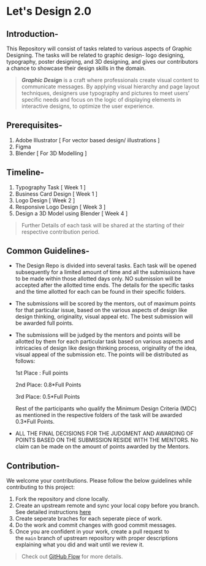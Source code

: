 # Let's Design 2.0 


## Introduction-

This Repository will consist of tasks related to various aspects of Graphic Designing. The tasks will be related to graphic design- logo designing, typography, poster designing, and 3D designing, and gives our contributors a chance to showcase their design skills in the domain.

> ***Graphic Design*** is a craft where professionals create visual content to communicate messages. By applying visual hierarchy and page layout techniques, designers use typography and pictures to meet users’ specific needs and focus on the logic of displaying elements in interactive designs, to optimize the user experience.
> 

## Prerequisites-

1. Adobe Illustrator  [ For vector based design/ illustrations  ]
2. Figma
3. Blender [ For 3D Modelling ]

## Timeline-

1. Typography Task  [ Week 1 ]
2. Business Card Design  [ Week 1 ]
3. Logo Design  [ Week 2 ]
4. Responsive Logo Design  [ Week 3 ]
5. Design a 3D Model using Blender  [ Week 4 ]

> Further Details of each task will be shared at the starting of their respective contribution period.
> 

## Common Guidelines-

- The Design Repo is divided into several tasks. Each task will be opened subsequently for a limited amount of time and all the submissions have to be made within those allotted days only. NO submission will be accepted after the allotted time ends. The details for the specific tasks and the time allotted for each can be found in their specific folders.
- The submissions will be scored by the mentors, out of maximum points for that particular issue, based on the various aspects of design like design thinking, originality, visual appeal etc. The best submission will be awarded full points.
- The submissions will be judged by the mentors and points will be allotted by them for each particular task based on various aspects and intricacies of design like design thinking process, originality of the idea, visual appeal of the submission etc. The points will be distributed as follows:
    
    1st Place : Full points
    
    2nd Place: 0.8*Full Points
    
    3rd Place: 0.5*Full Points
    
    Rest of the participants who qualify the Minimum Design Criteria (MDC) as mentioned in the respective folders of the task will be awarded 0.3*Full Points.
    
- ALL THE FINAL DECISIONS FOR THE JUDGMENT AND AWARDING OF POINTS BASED ON THE SUBMISSION RESIDE WITH THE MENTORS. No claim can be made on the amount of points awarded by the Mentors.

## **Contribution-**

We welcome your contributions. Please follow the below guidelines while contributing to this project:

1. Fork the repository and clone locally.
2. Create an upstream remote and sync your local copy before you branch. See detailed instructions [here](https://help.github.com/articles/syncing-a-fork)
3. Create seperate braches for each seperate piece of work.
4. Do the work and commit changes with good commit messages.
5. Once you are confident in your work, create a pull request to the `main` branch of upstream repository with proper descriptions explaining what you did and wait until we review it.

> Check out [GitHub Flow](https://guides.github.com/introduction/flow/) for more details.
>
